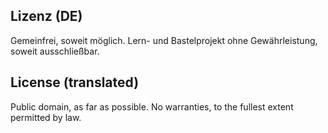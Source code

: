 ## Lizenz (DE)

Gemeinfrei, soweit möglich. Lern- und Bastelprojekt ohne Gewährleistung, soweit ausschließbar.

## License (translated)

Public domain, as far as possible. No warranties, to the fullest extent permitted by law.
